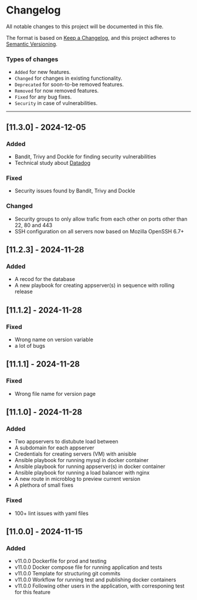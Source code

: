 # Changelog

All notable changes to this project will be documented in this file.

The format is based on [Keep a Changelog](https://keepachangelog.com/en/1.1.0/),
and this project adheres to [Semantic Versioning](https://semver.org/spec/v2.0.0.html).

### Types of changes

- `Added` for new features.
- `Changed` for changes in existing functionality.
- `Deprecated` for soon-to-be removed features.
- `Removed` for now removed features.
- `Fixed` for any bug fixes.
- `Security` in case of vulnerabilities.

---

## [11.3.0] - 2024-12-05

### Added

- Bandit, Trivy and Dockle for finding security vulnerabilities
- Technical study about [Datadog](https://www.datadoghq.com/)

### Fixed

- Security issues found by Bandit, Trivy and Dockle

### Changed

- Security groups to only allow trafic from each other on ports other than 22, 80 and 443
- SSH configuration on all servers now based on Mozilla OpenSSH 6.7+

## [11.2.3] - 2024-11-28

### Added

- A recod for the database
- A new playbook for creating appserver(s) in sequence with rolling release

## [11.1.2] - 2024-11-28

### Fixed

- Wrong name on version variable
- a lot of bugs

## [11.1.1] - 2024-11-28

### Fixed

- Wrong file name for version page

## [11.1.0] - 2024-11-28

### Added

- Two appservers to distubute load between
- A subdomain for each appserver
- Credentials for creating servers (VM) with anisible
- Ansible playbook for running mysql in docker container
- Ansible playbook for running appserver(s) in docker container
- Ansible playbook for running a load balancer with nginx
- A new route in microblog to preview current version
- A plethora of small fixes

### Fixed

- 100+ lint issues with yaml files

## [11.0.0] - 2024-11-15

### Added

- v11.0.0 Dockerfile for prod and testing
- v11.0.0 Docker compose file for running application and tests
- v11.0.0 Template for structuring git commits
- v11.0.0 Workflow for running test and publishing docker containers
- v11.0.0 Following other users in the application, with corresponing test for this feature
